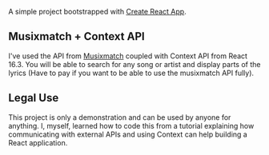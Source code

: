 A simple project bootstrapped with [Create React App](https://github.com/facebook/create-react-app).

## Musixmatch + Context API

I've used the API from [Musixmatch](https://developer.musixmatch.com/) coupled with Context API from React 16.3.
You will be able to search for any song or artist and display parts of the lyrics (Have to pay if you want to be able to use the musixmatch API fully).

## Legal Use

This project is only a demonstration and can be used by anyone for anything.
I, myself, learned how to code this from a tutorial explaining how communicating with external APIs and using Context can help building a React application.